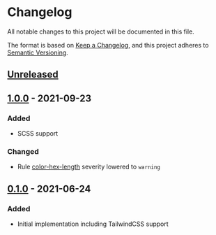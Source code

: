 # Changelog
All notable changes to this project will be documented in this file.

The format is based on [Keep a Changelog](https://keepachangelog.com/en/1.0.0/),
and this project adheres to [Semantic Versioning](https://semver.org/spec/v2.0.0.html).

## [Unreleased]

## [1.0.0] - 2021-09-23
### Added
- SCSS support

### Changed
- Rule [color-hex-length](https://stylelint.io/user-guide/rules/list/color-hex-length/) severity lowered to `warning`

## [0.1.0] - 2021-06-24
### Added
- Initial implementation including TailwindCSS support

[Unreleased]: https://github.com/kellerkinderDE/stylelint-config/compare/1.0.0...HEAD
[1.0.0]: https://github.com/kellerkinderDE/stylelint-config/compare/0.1.0...1.0.0
[0.1.0]: https://github.com/kellerkinderDE/stylelint-config/releases/tag/0.1.0
